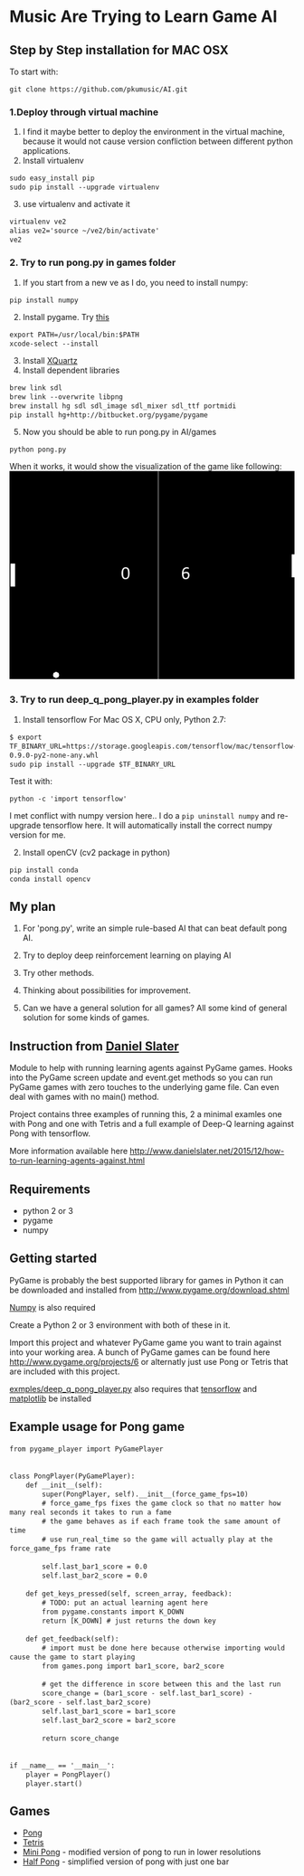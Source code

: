 # Music Are Trying to Learn Game AI
## Step by Step installation for MAC OSX
To start with:
```
git clone https://github.com/pkumusic/AI.git
```
### 1.Deploy through virtual machine
1. I find it maybe better to deploy the environment in the virtual machine, because it would not cause version confliction between different python applications.
2. Install virtualenv
```
sudo easy_install pip
sudo pip install --upgrade virtualenv
```
3. use virtualenv and activate it
```
virtualenv ve2
alias ve2='source ~/ve2/bin/activate'
ve2
```
### 2. Try to run pong.py in games folder
1. If you start from a new ve as I do, you need to install numpy:
```
pip install numpy
```
2. Install pygame.
Try [this](http://pygame.org/wiki/macintosh)
```
export PATH=/usr/local/bin:$PATH
xcode-select --install
```
3. Install [XQuartz](http://xquartz.macosforge.org/landing/)
4. Install dependent libraries
```
brew link sdl
brew link --overwrite libpng
brew install hg sdl sdl_image sdl_mixer sdl_ttf portmidi
pip install hg+http://bitbucket.org/pygame/pygame
```
5. Now you should be able to run pong.py in AI/games
```
python pong.py
```
When it works, it would show the visualization of the game like following: ![](pics/pong.png)

### 3. Try to run deep_q_pong_player.py in examples folder
1. Install tensorflow
For Mac OS X, CPU only, Python 2.7:
```
$ export TF_BINARY_URL=https://storage.googleapis.com/tensorflow/mac/tensorflow-0.9.0-py2-none-any.whl
sudo pip install --upgrade $TF_BINARY_URL
```
Test it with:
```
python -c 'import tensorflow'
```
I met conflict with numpy version here.. I do a `pip uninstall numpy` and re-upgrade tensorflow here. It will automatically install the correct numpy version for me.

2. Install openCV (cv2 package in python)
```
pip install conda
conda install opencv
```

## My plan
1. For 'pong.py', write an simple rule-based AI that can beat default pong AI.

2. Try to deploy deep reinforcement learning on playing AI

3. Try other methods.

4. Thinking about possibilities for improvement.

5. Can we have a general solution for all games? All some kind of general solution for some kinds of games.


## Instruction from [Daniel Slater](https://github.com/DanielSlater/PyGamePlayer)
Module to help with running learning agents against PyGame games. Hooks into the PyGame screen update and event.get methods so you can run PyGame games with zero touches to the underlying game file. Can even deal with games with no main() method.

Project contains three examples of running this, 2 a minimal examles one with Pong and one with Tetris and a full example of Deep-Q learning against Pong with tensorflow.

More information available here http://www.danielslater.net/2015/12/how-to-run-learning-agents-against.html

Requirements
----------
- python 2 or 3
- pygame
- numpy

Getting started
-----------
PyGame is probably the best supported library for games in Python it can be downloaded and installed from http://www.pygame.org/download.shtml

[Numpy](http://www.scipy.org/scipylib/download.html) is also required

Create a Python 2 or 3 environment with both of these in it.

Import this project and whatever PyGame game you want to train against into your working area. A bunch of PyGame games can be found here http://www.pygame.org/projects/6 or alternatly just use Pong or Tetris that are included with this project.

[exmples/deep_q_pong_player.py](https://github.com/DanielSlater/PyGamePlayer/blob/master/examples/deep_q_pong_player.py) also requires that [tensorflow](https://www.tensorflow.org/versions/r0.8/get_started/os_setup.html) and [matplotlib](http://matplotlib.org/users/installing.html) be installed

Example usage for Pong game
-----------
```
from pygame_player import PyGamePlayer


class PongPlayer(PyGamePlayer):
    def __init__(self):
        super(PongPlayer, self).__init__(force_game_fps=10) 
        # force_game_fps fixes the game clock so that no matter how many real seconds it takes to run a fame 
        # the game behaves as if each frame took the same amount of time
        # use run_real_time so the game will actually play at the force_game_fps frame rate
        
        self.last_bar1_score = 0.0
        self.last_bar2_score = 0.0

    def get_keys_pressed(self, screen_array, feedback):
        # TODO: put an actual learning agent here
        from pygame.constants import K_DOWN
        return [K_DOWN] # just returns the down key

    def get_feedback(self):
        # import must be done here because otherwise importing would cause the game to start playing
        from games.pong import bar1_score, bar2_score

        # get the difference in score between this and the last run
        score_change = (bar1_score - self.last_bar1_score) - (bar2_score - self.last_bar2_score)
        self.last_bar1_score = bar1_score
        self.last_bar2_score = bar2_score

        return score_change


if __name__ == '__main__':
    player = PongPlayer()
    player.start()
```

Games
--------
- [Pong](https://github.com/DanielSlater/PyGamePlayer/blob/master/games/pong.py)
- [Tetris](https://github.com/DanielSlater/PyGamePlayer/blob/master/games/tetris.py)
- [Mini Pong](https://github.com/DanielSlater/PyGamePlayer/blob/master/games/mini_pong.py) - modified version of pong to run in lower resolutions
- [Half Pong](https://github.com/DanielSlater/PyGamePlayer/blob/master/games/half_pong.py) - simplified version of pong with just one bar 